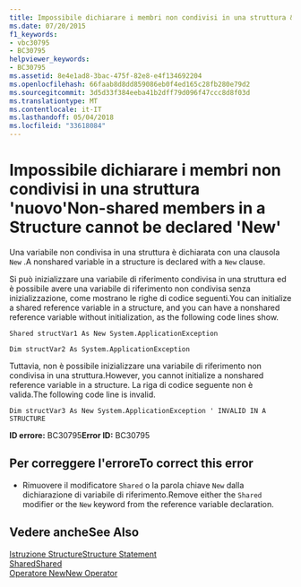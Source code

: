 ```yaml
---
title: Impossibile dichiarare i membri non condivisi in una struttura &#39;nuovo&#39;
ms.date: 07/20/2015
f1_keywords:
- vbc30795
- BC30795
helpviewer_keywords:
- BC30795
ms.assetid: 8e4e1ad8-3bac-475f-82e8-e4f134692204
ms.openlocfilehash: 66faab8d8dd859086eb0f4ed165c28fb280e79d2
ms.sourcegitcommit: 3d5d33f384eeba41b2dff79d096f47ccc8d8f03d
ms.translationtype: MT
ms.contentlocale: it-IT
ms.lasthandoff: 05/04/2018
ms.locfileid: "33618084"
---
```

# <a name="non-shared-members-in-a-structure-cannot-be-declared-39new39"></a><span data-ttu-id="64e16-102">Impossibile dichiarare i membri non condivisi in una struttura &#39;nuovo&#39;</span><span class="sxs-lookup"><span data-stu-id="64e16-102">Non-shared members in a Structure cannot be declared &#39;New&#39;</span></span>
<span data-ttu-id="64e16-103">Una variabile non condivisa in una struttura è dichiarata con una clausola `New` .</span><span class="sxs-lookup"><span data-stu-id="64e16-103">A nonshared variable in a structure is declared with a `New` clause.</span></span>  
  
 <span data-ttu-id="64e16-104">Si può inizializzare una variabile di riferimento condivisa in una struttura ed è possibile avere una variabile di riferimento non condivisa senza inizializzazione, come mostrano le righe di codice seguenti.</span><span class="sxs-lookup"><span data-stu-id="64e16-104">You can initialize a shared reference variable in a structure, and you can have a nonshared reference variable without initialization, as the following code lines show.</span></span>  
  
 `Shared structVar1 As New System.ApplicationException`  
  
 `Dim structVar2 As System.ApplicationException`  
  
 <span data-ttu-id="64e16-105">Tuttavia, non è possibile inizializzare una variabile di riferimento non condivisa in una struttura.</span><span class="sxs-lookup"><span data-stu-id="64e16-105">However, you cannot initialize a nonshared reference variable in a structure.</span></span> <span data-ttu-id="64e16-106">La riga di codice seguente non è valida.</span><span class="sxs-lookup"><span data-stu-id="64e16-106">The following code line is invalid.</span></span>  
  
 `Dim structVar3 As New System.ApplicationException ' INVALID IN A STRUCTURE`  
  
 <span data-ttu-id="64e16-107">**ID errore:** BC30795</span><span class="sxs-lookup"><span data-stu-id="64e16-107">**Error ID:** BC30795</span></span>  
  
## <a name="to-correct-this-error"></a><span data-ttu-id="64e16-108">Per correggere l'errore</span><span class="sxs-lookup"><span data-stu-id="64e16-108">To correct this error</span></span>  
  
-   <span data-ttu-id="64e16-109">Rimuovere il modificatore `Shared` o la parola chiave `New` dalla dichiarazione di variabile di riferimento.</span><span class="sxs-lookup"><span data-stu-id="64e16-109">Remove either the `Shared` modifier or the `New` keyword from the reference variable declaration.</span></span>  
  
## <a name="see-also"></a><span data-ttu-id="64e16-110">Vedere anche</span><span class="sxs-lookup"><span data-stu-id="64e16-110">See Also</span></span>  
 [<span data-ttu-id="64e16-111">Istruzione Structure</span><span class="sxs-lookup"><span data-stu-id="64e16-111">Structure Statement</span></span>](../../visual-basic/language-reference/statements/structure-statement.md)  
 [<span data-ttu-id="64e16-112">Shared</span><span class="sxs-lookup"><span data-stu-id="64e16-112">Shared</span></span>](../../visual-basic/language-reference/modifiers/shared.md)  
 [<span data-ttu-id="64e16-113">Operatore New</span><span class="sxs-lookup"><span data-stu-id="64e16-113">New Operator</span></span>](../../visual-basic/language-reference/operators/new-operator.md)
